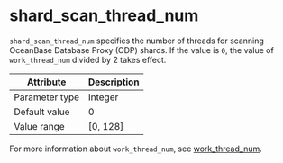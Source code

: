 # shard_scan_thread_num

`shard_scan_thread_num` specifies the number of threads for scanning OceanBase Database Proxy (ODP) shards. If the value is `0`, the value of `work_thread_num` divided by 2 takes effect.

| Attribute | Description |
|----------|---------|
| Parameter type | Integer |
| Default value | 0 |
| Value range | [0, 128] |

For more information about `work_thread_num`, see [work_thread_num](2570.work_thread_num.md).
